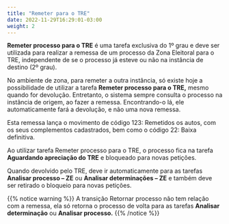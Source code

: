 ```yaml
---
title: "Remeter para o TRE"
date: 2022-11-29T16:29:01-03:00
weight: 2
---
```


**Remeter processo para o TRE** é uma tarefa exclusiva do 1º grau e deve ser utilizada para realizar a remessa de um processo da Zona Eleitoral para o TRE, independente de se o processo já esteve ou não na instância de destino (2º grau).

No ambiente de zona, para remeter a outra instância, só existe hoje a possibilidade de utilizar a tarefa **Remeter processo para o TRE,** mesmo quando for devolução. Entretanto, o sistema sempre consulta o processo na instância de origem, ao fazer a remessa. Encontrando-o lá, ele automaticamente fará a devolução, e não uma nova remessa.

Esta remessa lança o movimento de código 123: Remetidos os autos, com os seus complementos cadastrados, bem como o código 22: Baixa definitiva.

Ao utilizar tarefa Remeter processo para o TRE, o processo fica na tarefa **Aguardando apreciação do TRE** e bloqueado para novas petições.

Quando devolvido pelo TRE, deve ir automaticamente para as tarefas **Analisar processo – ZE** ou **Analisar determinações – ZE** e também deve ser retirado o bloqueio para novas petições.


{{% notice warning %}}
A transição Retornar processo não tem relação com a remessa, ela só retorna o processo de volta para as tarefas **Analisar determinação** ou **Analisar processo.**
{{% /notice %}}
